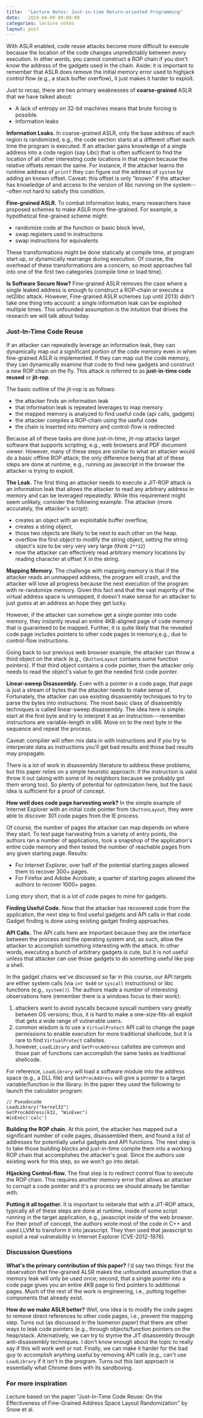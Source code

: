 ```yaml
---
title:  "Lecture Notes: Just-in-time Return-oriented Programming"
date:   2019-04-09 09:00:00
categories: lecture notes
layout: post
---
```


With ASLR enabled, code reuse attacks become more difficult to execute because
the location of the code changes unpredictably between every execution. In
other words, you cannot construct a ROP chain if you don't know the address of
the gadgets used in the chain.  Aside: it is important to remember that ASLR
does remove the initial memory error used to highjack control flow (e.g., a
stack buffer overflow), it just makes it harder to exploit.

Just to recap, there are two primary weaknesses of **coarse-grained** ASLR that
we have talked about:
 - A lack of entropy on 32-bit machines means that brute forcing is possible.
 - Information leaks


**Information Leaks.** In coarse-grained ASLR, only the base address of each
region is randomized, e.g., the code section starts at a different offset each
time the program is executed. If an attacker gains knowledge of a single
address into a code region (say Libc) that is often sufficient to find the
location of all other interesting code locations in that region because the
relative offsets remain the same. For instance, if the attacker learns the
runtime address of `printf` they can figure out the address of `system` by
adding an known offset. Caveat: this offset is only "known" if the attacker has
knowledge of and access to the version of libc running on the system---often
not hard to satisfy this condition. 


**Fine-grained ASLR.** To combat information leaks, many researchers have
proposed schemes to make ASLR more fine-grained. For example, a hypothetical
fine-grained scheme might:
 - randomize code at the function or basic block level,
 - swap registers used in instructions
 - swap instructions for equivalents

These transformations might be done statically at compile time, at program
start up, or dynamically rearrange during execution. Of course, the overhead of
these transformations are a concern, so most approaches fall into one of the
first two categories (compile time or load time).

**Is Software Secure Now?** Fine-grained ASLR removes the case where a single
leaked address is enough to construct a ROP-chain or execute a ret2libc attack. 
However, Fine-grained ASLR schemes (up until 2013) didn't take one thing into
account: a single information leak can be exploited multiple times. This
unfounded assumption is the intuition that drives the research we will talk
about today.

### Just-In-Time Code Reuse 

If an attacker can repeatedly leverage an information leak, they can
dynamically map out a significant portion of the code memory even in when
fine-grained ASLR is implemented. If they can map out the code memory, they can
dynamically examine that code to find new gadgets and construct a new ROP chain
on the fly. This attack is referred to as **just-in-time code reused** or
**jit-rop**.

The basic outline of the jit-rop is as follows:
 - the attacker finds an information leak
 - that information leak is repeated leverages to map memory
 - the mapped memory is analyzed to find useful code (api calls, gadgets)
 - the attacker compiles a ROP-chain using the useful code
 - the chain is inserted into memory and control-flow is redirected

Because all of these tasks are done just-in-time,  jit-rop attacks target
software that supports scripting, e.g., web browsers and PDF document viewer.
However, many of these steps are similar to what an attacker would do a basic
offline ROP attack; the only difference being that all of these steps are done
at runtime, e.g., running as javascript in the browser the attacker is trying
to exploit. 

**The Leak.** The first thing an attacker needs to execute a JIT-ROP attack is
an information leak that allows the attacker to read any arbitrary address in
memory and can be leveraged repeatedly. While this requirement might seem
unlikely, consider the following example. The attacker (more accurately, the
attacker's script):
 - creates an object with an exploitable buffer overflow,     
 - creates a string object,
 - those two objects are likely to be next to each other on the heap.
 - overflow the first object to modify the string object, setting the string
   object's size to be very very very large (think `2**32`)
 - now the attacker can effectively read arbitrary memory locations by reading
   character at offset X in the string. 

**Mapping Memory.** The challenge with mapping memory is that if the attacker
reads an unmapped address, the program will crash, and the attacker will lose
all progress because the next execution of the program with re-randomize
memory. Given this fact and that the vast majority of the virtual address space
is unmapped, it doesn't make sense for an attacker to just guess at an address
an hope they get lucky. 

However, if the attacker can somehow get a single pointer into code memory,
they instantly reveal an entire 4KB-aligned page of code memory that is
guaranteed to be mapped. Further, it is quite likely that the revealed code
page includes pointers to other code pages in memory,e.g., due to control-flow
instructions.

Going back to our previous web browser example, the attacker can throw a third
object on the stack (e.g., `CButtonLayout` contains some function pointers). If
that third object contains a code pointer, then the attacker  only needs to
read the object's value to get the needed first code pointer.  

**Linear-sweep Disassembly.** Even with a pointer in a code page, that page is
just a stream of bytes that the attacker needs to make sense of. Fortunately,
the attacker can use existing disassembly techniques to try to parse the bytes
into instructions. The most basic class of disassembly techniques is called
linear-sweep disassembly. The idea here is simple: start at the first byte and
try to interpret it as an instruction---remember instructions are
variable-length in x86. Move on to the next byte in the sequence and repeat the
process.

Caveat: compilier will often mix data in with instructions and if you try to
interperate data as instructions you'll get bad results and those bad results
may propagate.  

There is a lot of work in disassembly literature to address these problems, but
this paper relies on a simple heuristic approach: if the instruction is valid
throw it out (along with some of its neighbors because we probably got them
wrong too). So plenty of potential for optimization here, but the basic idea is
sufficient for a proof of concept.  

**How well does code page harvesting work?** In the simple example of Internet
Explorer with an initial code pointer from `CButtonLayout`, they were able to
discover 301 code pages from the IE process. 

Of course, the number of pages the attacker can map depends on where they
start. To test page harvesting from a variety of entry points, the authors ran
a number of applications, took a snapshop of the application's entire code
memory and then tested the number of reachable pages from any given starting
page. Results:
 - For Internet Explorer, over half of the potential starting pages allowed
   them to recover 300+ pages.
 - For Firefox and Adobe Acrobate, a quarter of starting pages allowed the
   authors to recover 1000+ pages.

Long story short, that is a lot of code pages to mine for gadgets. 

**Finding Useful Code.** Now that the attacker has recovered code from the
application, the next step to find useful gadgets and API calls in that code.  
Gadget finding is done using existing gadget finding approaches.

**API Calls.** The API calls here are important because they are the interface
between the process and the operating system and, as such, allow the attacker
to accomplish something interesting with the attack. In other words, executing
a bunch of arbitrary gadgets is cute, but it is not useful unless that attacker
can use those gadgets to do something useful like pop a shell.

In the  gadget chains we've discussed so far in this course, our API targets
are either system calls (via `int 0x80` or `syscall` instructions) or libc
functions (e.g., `system()`). The authors made a number of interesting
observations here (remember there is a windows focus to their work):
 1. attackers want to avoid syscalls because syscall numbers vary greatly
    between OS versions; thus, it is hard to make a one-size-fits-all exploit
that gets a wide range of vulnerable users.  
 2. common wisdom  is to use a `VirtualProtect` API call to change the page
    permissions to enable execution for more traditional shellcode, but it is
rare to find `VirtualProtect` callsites.  
 3. however, `LoadLibrary` and `GetProcAddress` callsites are common and those
    pair of functions can accomplish the same tasks as traditional shellcode. 

For reference, `LoadLibrary` will load a software module into the address space
(e.g., a DLL file) and `GetProcAddress` will give a pointer to a target
variable/function in the library. In the paper they used the following to
launch the calculator program:

```
// Pseudocode
LoadLibrary("kernel32")
GetProcAddress(k32, "WinExec") 
WinExec('calc')
```


**Building the ROP chain.** At this point, the attacker has mapped out a
significant number of code pages, disassembled them, and found a list of
addresses for potentially useful gadgets and API functions. The next step is to
take those building blocks and just-in-time compile them into a working ROP
chain that accomplishes the attacker's goal. Since the authors use existing
work for this step, so we won't go into detail.

**Hijacking Control-flow.** The final step is to redirect control flow to
execute the ROP chain. This requires another memory error that allows an
attacker to corrupt a code pointer and it's a process we should already be
familiar with. 

**Putting it all together.** It is important to reiterate that with a JIT-ROP
attack, typically all of these steps are done at runtime, inside of some script
running in the target application, e.g., javascript inside of the web browser. 
For their proof of concept, the authors wrote most of the code in C++ and used
LLVM to transform it into javascript. They then used that javascript to exploit
a real vulnerability in Internet Explorer (CVE-2012-1876).

### Discussion Questions

**What's the primary contribution of this paper?** I'd say two things: first
the observation that fine-grained ALSR makes the unfounded assumption that a
memory leak will only be used once; second, that a single pointer into a code
page gives you an entire 4KB page to find pointers to additional pages. Much of
the rest of the work is engineering, i.e., putting together components that
already exist. 

**How do we make ASLR better?** Well, one idea is to modify the code pages to
remove direct references to other code pages, i.e., prevent the mapping step.
Turns out (as discussed in the Isomeron paper) that there are other ways to
leak code pointers (e.g., through objects/function pointers on the heap/stack.
Alternatively, we can try to stymie the JIT disassembly through
anti-disassembly techniques. I don't know enough about the topic to really say
if this will work well or not. Finally, we can make it harder for the bad guy
to accomplish anything useful by removing API calls (e.g., can't use
`LoadLibrary` if it isn't in the program. Turns out this last approach is
essentially what Chrome does with its sandboxing.  


### For more inspiration

Lecture based on the paper "Just-In-Time Code Reuse: On the Effectiveness of
Fine-Grained Address Space Layout Randomization" by Snow et al.


